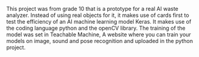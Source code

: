 This project was from grade 10 that is a prototype for a real AI waste analyzer. Instead of using real objects for it, it makes use of cards first to test the efficiency of an AI machine learning model Keras.
It makes use of the coding language python and the openCV library. The training of the model was set in Teachable Machine, A website where you can train your models on image, sound and pose recognition and uploaded in the
python project. 


